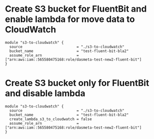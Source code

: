 # Create S3 bucket for FluentBit and enable lambda for move data to CloudWatch

```
module "s3-to-cloudwatch" {
  source                         = "./s3-to-cloudwatch"
  bucket_name                    = "test-fluent-bit-bla2"
  assume_role_arn                = ["arn:aws:iam::565580475168:role/dasmeta-test-new2-fluent-bit"]
}
```

# Create S3 bucket only for FluentBit and disable lambda 

```
module "s3-to-cloudwatch" {
  source                         = "./s3-to-cloudwatch"
  bucket_name                    = "test-fluent-bit-bla2"
  create_lambda_s3_to_cloudwatch = false
  assume_role_arn                = ["arn:aws:iam::565580475168:role/dasmeta-test-new2-fluent-bit"]
}
```